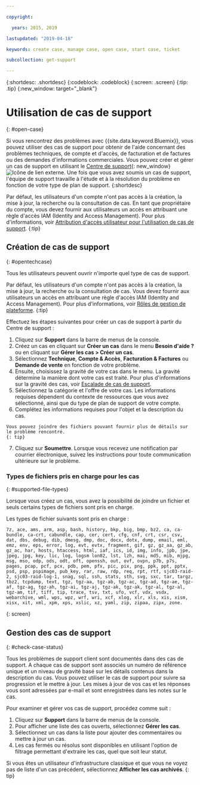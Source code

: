 ```yaml
---

copyright:

  years: 2015, 2019

lastupdated: "2019-04-18"

keywords: create case, manage case, open case, start case, ticket

subcollection: get-support

---
```


{:shortdesc: .shortdesc}
{:codeblock: .codeblock}
{:screen: .screen}
{:tip: .tip}
{:new_window: target="_blank"}

# Utilisation de cas de support 
{: #open-case}

Si vous rencontrez des problèmes avec {{site.data.keyword.Bluemix}}, vous pouvez utiliser des cas de support pour obtenir de l'aide concernant des problèmes techniques, de compte et d'accès, de facturation et de factures ou des demandes d'informations commerciales. Vous pouvez créer et gérer un cas de support en utilisant le [Centre de support](https://dev.console.cloud.ibm.com/unifiedsupport/supportcenter){: new_window} ![Icône de lien externe](../icons/launch-glyph.svg "Icône de lien externe"). Une fois que vous avez soumis un cas de support, l'équipe de support travaille à l'étude et à la résolution du problème en fonction de votre type de plan de support.
{:shortdesc}

Par défaut, les utilisateurs d'un compte n'ont pas accès à la création, la mise à jour, la recherche ou la consultation de cas. En tant que propriétaire du compte, vous devez fournir aux utilisateurs un accès en attribuant une règle d'accès IAM (Identity and Access Management). Pour plus d'informations, voir [Attribution d'accès utilisateur pour l'utilisation de cas de support](/docs/get-support?topic=get-support-access#access).
{:tip}

## Création de cas de support
{: #opentechcase}

Tous les utilisateurs peuvent ouvrir n'importe quel type de cas de support.

Par défaut, les utilisateurs d'un compte n'ont pas accès à la création, la mise à jour, la recherche ou la consultation de cas. Vous devez fournir aux utilisateurs un accès en attribuant une règle d'accès IAM (Identity and Access Management). Pour plus d'informations, voir [Rôles de gestion de plateforme](/docs/iam?topic=iam-userroles#platformroles).
{:tip}

Effectuez les étapes suivantes pour créer un cas de support à partir du Centre de support : 

  1. Cliquez sur **Support** dans la barre de menus de la console.
  2. Créez un cas en cliquant sur **Créer un cas** dans le menu **Besoin d'aide ?** ou en cliquant sur **Gérer les cas > Créer un cas**.
  3. Sélectionnez **Technique**, **Compte & Accès**, **Facturation & Factures** ou **Demande de vente** en fonction de votre problème.
  4. Ensuite, choisissez la gravité de votre cas dans le menu. La gravité détermine la manière dont votre cas est traité. Pour plus d'informations sur la gravité des cas, voir [Escalade de cas de support](/docs/get-support?topic=get-support-escalation#escalation).
  5. Sélectionnez la catégorie et l'offre de votre cas. Les informations requises dépendent du contexte de ressources que vous avez sélectionné, ainsi que du type de plan de support de votre compte.
  6. Complétez les informations requises pour l'objet et la description du cas. 
  
    Vous pouvez joindre des fichiers pouvant fournir plus de détails sur le problème rencontré.
    {: tip}
  7. Cliquez sur **Soumettre**. Lorsque vous recevez une notification par courrier électronique, suivez les instructions pour toute communication ultérieure sur le problème. 

### Types de fichiers pris en charge pour les cas 
{: #supported-file-types}

Lorsque vous créez un cas, vous avez la possibilité de joindre un fichier et seuls certains types de fichiers sont pris en charge. 

Les types de fichier suivants sont pris en charge : 

```
7z, ace, ams, arm, asp, bash, history, bkp, big, bmp, bz2, ca, ca-bundle, ca-crt, cabundle, cap, cer, cert, cfg, cnf, crt, csr, csv, dat, dbs, debug, dib, dmesg, dmp, doc, docx, dotx, dump, email, eml, emz, env, eps, error, log, evt, evtx, fragment, gif, gz, gz_aa, gz_ab, gz_ac, har, hosts, htaccess, html, iaf, ics, id, img, info, jpb, jpe, jpeg, jpg, key, lic, log, logsm lon02, lst, lzh, mai, md5, mib, mjpg, msg, mso, odp, ods, odt, oft, openssh, out, ovf, ovpn, p7b, p7s, pages, pcap, pcf, pcx, pdb, pem, pfx, pic, pix, png, ppk, ppt, pptx, psd, psp, pspimage, pub_key, rar, raw, rdp, req, rpt, rtf, sjc03-raid-2, sjc03-raid-log-1, snag, sql, ssh, stats, sth, svg, sxc, tar, targz, tbz2, tcpdump, text, tgz, tgz-aa, tgz-ab, tgz-ac, tgz-ad, tgz-ae, tgz-af, tgz-ag, tgz-ah, tgz-ai, tgz-aj, tgz-ak, tgz-ak, tgz-al, tgz-al, tgz-am, tif, tiff, tip, trace, tsv, txt, ufo, vcf, vdx, vsdx, webarchive, wml, wps, wpz, wrf, wri, xcf, xlog, xlr, xls, xis, xism, xisx, xit, xml, xpm, xps, xslic, xz, yaml, zip, zipaa, zipx, zone.
```
{: screen}

## Gestion des cas de support 
{: #check-case-status}

Tous les problèmes de support client sont documentés dans des cas de support. A chaque cas de support sont associés un numéro de référence unique et un niveau de gravité basé sur les détails contenus dans la description du cas. Vous pouvez utiliser le cas de support pour suivre sa progression et le mettre à jour. Les mises à jour de vos cas et les réponses vous sont adressées par e-mail et sont enregistrées dans les notes sur le cas. 

Pour examiner et gérer vos cas de support, procédez comme suit :

  1. Cliquez sur **Support** dans la barre de menus de la console.
  2. Pour afficher une liste des cas ouverts, sélectionnez **Gérer les cas**.
  3. Sélectionnez un cas dans la liste pour ajouter des commentaires ou mettre à jour un cas.
  4. Les cas fermés ou résolus sont disponibles en utilisant l'option de filtrage permettant d'extraire les cas, quel que soit leur statut. 

Si vous êtes un utilisateur d'infrastructure classique et que vous ne voyez pas de liste d'un cas précédent, sélectionnez **Afficher les cas archivés**. 
{: tip}

